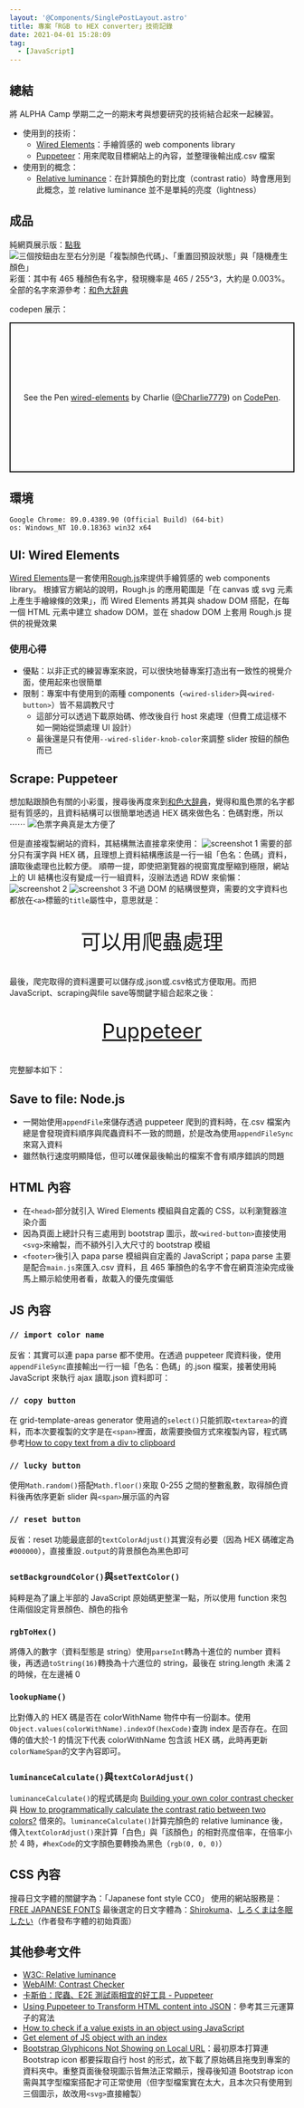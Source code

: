 ```yaml
---
layout: '@Components/SinglePostLayout.astro'
title: 專案「RGB to HEX converter」技術記錄
date: 2021-04-01 15:28:09
tag:
  - [JavaScript]
---
```


## 總結

將 ALPHA Camp 學期二之一的期末考與想要研究的技術結合起來一起練習。

- 使用到的技術：
  - [Wired Elements](https://wiredjs.com/)：手繪質感的 web components library
  - [Puppeteer](https://github.com/puppeteer/puppeteer#puppeteer)：用來爬取目標網站上的內容，並整理後輸出成.csv 檔案
- 使用到的概念：
  - [Relative luminance](https://webaim.org/resources/contrastchecker/)：在計算顏色的對比度（contrast ratio）時會應用到此概念，並 relative luminance 並不是單純的亮度（lightness）

## 成品

純網頁展示版：[點我](https://tzynwang.github.io/Practice_RGB-to-HEX/)
![三個按鈕由左至右分別是「複製顏色代碼」、「重置回預設狀態」與「隨機產生顏色」](/2021/REB-to-HEX-review/demo-img.png)
彩蛋：其中有 465 種顏色有名字，發現機率是 465 / 255^3，大約是 0.003%。
全部的名字來源參考：[和色大辞典](https://www.colordic.org/w)

codepen 展示：

<p class="codepen" data-height="265" data-theme-id="dark" data-default-tab="js,result" data-user="Charlie7779" data-slug-hash="NWdRPKa" style="height: 265px; box-sizing: border-box; display: flex; align-items: center; justify-content: center; border: 2px solid; margin: 1em 0; padding: 1em;" data-pen-title="wired-elements">
  <span>See the Pen <a href="https://codepen.io/Charlie7779/pen/NWdRPKa">
  wired-elements</a> by Charlie (<a href="https://codepen.io/Charlie7779">@Charlie7779</a>)
  on <a href="https://codepen.io">CodePen</a>.</span>
</p>
<script async src="https://cpwebassets.codepen.io/assets/embed/ei.js"></script>

## 環境

```
Google Chrome: 89.0.4389.90 (Official Build) (64-bit)
os: Windows_NT 10.0.18363 win32 x64
```

## UI: Wired Elements

[Wired Elements](https://wiredjs.com/)是一套使用[Rough.js](https://roughjs.com/)來提供手繪質感的 web components library。
根據官方網站的說明，Rough.js 的應用範圍是「在 canvas 或 svg 元素上產生手繪線條的效果」，而 Wired Elements 將其與 shadow DOM 搭配，在每一個 HTML 元素中建立 shadow DOM，並在 shadow DOM 上套用 Rough.js 提供的視覺效果

### 使用心得

- 優點：以非正式的練習專案來說，可以很快地替專案打造出有一致性的視覺介面，使用起來也很簡單
- 限制：專案中有使用到的兩種 components（`<wired-slider>`與`<wired-button>`）皆不易調教尺寸
  - 這部分可以透過下載原始碼、修改後自行 host 來處理（但費工成這樣不如一開始從頭處理 UI 設計）
  - 最後還是只有使用`--wired-slider-knob-color`來調整 slider 按鈕的顏色而已

## Scrape: Puppeteer

想加點跟顏色有關的小彩蛋，搜尋後再度來到[和色大辞典](https://www.colordic.org/w)，覺得和風色票的名字都挺有質感的，且資料結構可以很簡單地透過 HEX 碼來做色名：色碼對應，所以 ⋯⋯
![色票字典真是太方便了](/2021/REB-to-HEX-review/that-it-is.jpg)

但是直接複製網站的資料，其結構無法直接拿來使用：
![screenshot 1](/2021/REB-to-HEX-review/website-screenshot.jpg)
需要的部分只有漢字與 HEX 碼，且理想上資料結構應該是一行一組「色名：色碼」資料，讀取後處理也比較方便。
順帶一提，即使把瀏覽器的視窗寬度壓縮到極限，網站上的 UI 結構也沒有變成一行一組資料，沒辦法透過 RDW 來偷懶：
![screenshot 2](/2021/REB-to-HEX-review/RWD.png)
![screenshot 3](/2021/REB-to-HEX-review/DOM.png)
不過 DOM 的結構很整齊，需要的文字資料也都放在`<a>`標籤的`title`屬性中，意思就是：

<p style="font-size: 36px; text-align: center;">可以用爬蟲處理</p>
最後，爬完取得的資料還要可以儲存成.json或.csv格式方便取用。而把JavaScript、scraping與file save等關鍵字組合起來之後：
<p style="font-size: 36px; text-align: center;"><a href="https://github.com/puppeteer/puppeteer/#puppeteer" target="_blank">Puppeteer</a></p>

完整腳本如下：

<script src="https://gist.github.com/tzynwang/b217c3f4bdccacebcc1eff2fd969e010.js"></script>

## Save to file: Node.js

- 一開始使用`appendFile`來儲存透過 puppeteer 爬到的資料時，在.csv 檔案內總是會發現資料順序與爬蟲資料不一致的問題，於是改為使用`appendFileSync`來寫入資料
- 雖然執行速度明顯降低，但可以確保最後輸出的檔案不會有順序錯誤的問題

## HTML 內容

<script src="https://gist.github.com/tzynwang/6fb9c6516f164d79a44638bf0fa3e826.js"></script>

- 在`<head>`部分就引入 Wired Elements 模組與自定義的 CSS，以利瀏覽器渲染介面
- 因為頁面上總計只有三處用到 bootstrap 圖示，故`<wired-button>`直接使用`<svg>`來繪製，而不額外引入大尺寸的 bootstrap 模組
- `<footer>`後引入 papa parse 模組與自定義的 JavaScript；papa parse 主要是配合`main.js`來匯入.csv 資料，且 465 筆顏色的名字不會在網頁渲染完成後馬上顯示給使用者看，故載入的優先度偏低

## JS 內容

<script src="https://gist.github.com/tzynwang/e90bfbcef2570e6f051232d016143605.js"></script>

### `// import color name`

反省：其實可以連 papa parse 都不使用。在透過 puppeteer 爬資料後，使用`appendFileSync`直接輸出一行一組「色名：色碼」的.json 檔案，接著使用純 JavaScript 來執行 ajax 讀取.json 資料即可：

<script src="https://gist.github.com/tzynwang/51b34ecb02809aec6afb9bc2cbd0cd88.js"></script>

### `// copy button`

在 grid-template-areas generator 使用過的`select()`只能抓取`<textarea>`的資料，而本次要複製的文字是在`<span>`裡面，故需要換個方式來複製內容，程式碼參考[How to copy text from a div to clipboard](https://stackoverflow.com/a/48020189)

### `// lucky button`

使用`Math.random()`搭配`Math.floor()`來取 0-255 之間的整數亂數，取得顏色資料後再依序更新 slider 與`<span>`展示區的內容

### `// reset button`

反省：reset 功能最底部的`textColorAdjust()`其實沒有必要（因為 HEX 碼確定為`#000000`），直接重設`.output`的背景顏色為黑色即可

### `setBackgroundColor()`與`setTextColor()`

純粹是為了讓上半部的 JavaScript 原始碼更整潔一點，所以使用 function 來包住兩個設定背景顏色、顏色的指令

### `rgbToHex()`

將傳入的數字（資料型態是 string）使用`parseInt`轉為十進位的 number 資料後，再透過`toString(16)`轉換為十六進位的 string，最後在 string.length 未滿 2 的時候，在左邊補 0

### `lookupName()`

比對傳入的 HEX 碼是否在 colorWithName 物件中有一份副本。使用`Object.values(colorWithName).indexOf(hexCode)`查詢 index 是否存在。在回傳的值大於-1 的情況下代表 colorWithName 包含該 HEX 碼，此時再更新`colorNameSpan`的文字內容即可。

### `luminanceCalculate()`與`textColorAdjust()`

`luminanceCalculate()`的程式碼是向 [Building your own color contrast checker](https://dev.to/alvaromontoro/building-your-own-color-contrast-checker-4j7o) 與 [How to programmatically calculate the contrast ratio between two colors?](https://stackoverflow.com/questions/9733288/how-to-programmatically-calculate-the-contrast-ratio-between-two-colors/9733420#9733420) 借來的。`luminanceCalculate()`計算完顏色的 relative luminance 後，傳入`textColorAdjust()`來計算「白色」與「該顏色」的相對亮度倍率，在倍率小於 4 時，`#hexCode`的文字顏色要轉換為黑色（`rgb(0, 0, 0)`）

## CSS 內容

<script src="https://gist.github.com/tzynwang/a181d23bcae1e1c3e8a88859cc1394e1.js"></script>

搜尋日文字體的關鍵字為：「Japanese font style CC0」
使用的網站服務是：[FREE JAPANESE FONTS](https://www.freejapanesefont.com/tag/commercial-use-ok/)
最後選定的日文字體為：[Shirokuma](https://www.freejapanesefont.com/shirokuma-font-download/)、[しろくまは冬眠したい](https://www.lazypolarbear.com/entry/font-shirokuma)（作者發布字體的初始頁面）

## 其他參考文件

- [W3C: Relative luminance](https://www.w3.org/WAI/GL/wiki/Relative_luminance)
- [WebAIM: Contrast Checker](https://webaim.org/resources/contrastchecker/)
- [卡斯伯：爬蟲、E2E 測試兩相宜的好工具 - Puppeteer](https://wcc723.github.io/development/2020/03/01/puppeteer/)
- [Using Puppeteer to Transform HTML content into JSON](https://www.tgwilkins.co.uk/using-puppeteer-to-transform-html-content-into-json.html)：參考其三元運算子的寫法
- [How to check if a value exists in an object using JavaScript](https://stackoverflow.com/questions/35948669/how-to-check-if-a-value-exists-in-an-object-using-javascript)
- [Get element of JS object with an index](https://stackoverflow.com/questions/14802481/get-element-of-js-object-with-an-index)
- [Bootstrap Glyphicons Not Showing on Local URL](https://stackoverflow.com/questions/27976282/bootstrap-glyphicons-not-showing-on-local-url)：最初原本打算連 Bootstrap icon 都要採取自行 host 的形式，故下載了原始碼且拖曳到專案的資料夾中。重整頁面後發現圖示皆無法正常顯示，搜尋後知道 Bootstrap icon 需與其字型檔案搭配才可正常使用（但字型檔案實在太大，且本次只有使用到三個圖示，故改用`<svg>`直接繪製）

